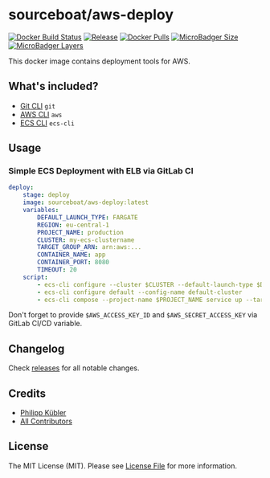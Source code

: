 # sourceboat/aws-deploy

[![Docker Build Status](https://img.shields.io/docker/cloud/build/sourceboat/aws-deploy.svg?style=flat-square)](https://hub.docker.com/r/sourceboat/aws-deploy/builds/)
[![Release](https://img.shields.io/github/release/sourceboat/aws-deploy.svg?style=flat-square)](https://github.com/sourceboat/aws-deploy/releases)
[![Docker Pulls](https://img.shields.io/docker/pulls/sourceboat/aws-deploy.svg?style=flat-square)](https://hub.docker.com/r/sourceboat/aws-deploy/)
[![MicroBadger Size](https://img.shields.io/microbadger/image-size/sourceboat/aws-deploy.svg?style=flat-square)](https://microbadger.com/images/sourceboat/aws-deploy)
[![MicroBadger Layers](https://img.shields.io/microbadger/layers/sourceboat/aws-deploy.svg?style=flat-square)](https://microbadger.com/images/sourceboat/aws-deploy)

This docker image contains deployment tools for AWS.

## What's included?

- [Git CLI](https://git-scm.com/) `git`
- [AWS CLI](https://docs.aws.amazon.com/cli/latest/userguide/cli-chap-welcome.html) `aws`
- [ECS CLI](https://docs.aws.amazon.com/AmazonECS/latest/developerguide/ECS_CLI.html) `ecs-cli`

## Usage

### Simple ECS Deployment with ELB via GitLab CI

```yml
deploy:
    stage: deploy
    image: sourceboat/aws-deploy:latest
    variables:
        DEFAULT_LAUNCH_TYPE: FARGATE
        REGION: eu-central-1
        PROJECT_NAME: production
        CLUSTER: my-ecs-clustername
        TARGET_GROUP_ARN: arn:aws:...
        CONTAINER_NAME: app
        CONTAINER_PORT: 8080
        TIMEOUT: 20
    script:
        - ecs-cli configure --cluster $CLUSTER --default-launch-type $DEFAULT_LAUNCH_TYPE --region $REGION --config-name default-cluster
        - ecs-cli configure default --config-name default-cluster
        - ecs-cli compose --project-name $PROJECT_NAME service up --target-group-arn $TARGET_GROUP_ARN --container-name $CONTAINER_NAME --container-port $CONTAINER_PORT
```

Don't forget to provide `$AWS_ACCESS_KEY_ID` and `$AWS_SECRET_ACCESS_KEY` via GitLab CI/CD variable.

## Changelog

Check [releases](https://github.com/sourceboat/aws-deploy/releases) for all notable changes.

## Credits

- [Philipp Kübler](https://github.com/PKuebler)
- [All Contributors](https://github.com/sourceboat/aws-deploy/graphs/contributors)

## License

The MIT License (MIT). Please see [License File](LICENSE.md) for more information.
